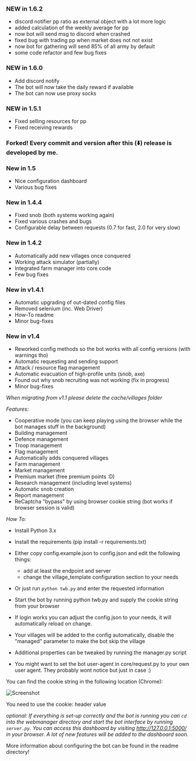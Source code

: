 ### NEW in 1.6.2
- discord notifier pp ratio as external object with a lot more logic
- added calculation of the weekly average for pp
- now bot will send msg to discord when crashed
- fixed bug with trading pp when market does not not exist
- now bot for gathering will send 85% of all army by default
- some code refactor and few bug fixes

### NEW in 1.6.0
- Add discord notify
- The bot will now take the daily reward if available
- The bot can now use proxy socks

### NEW in 1.5.1
- Fixed selling resources for pp
- Fixed receiving rewards

### Forked! Every commit and version after this (⬇️) release is developed by me.

### New in 1.5
- Nice configuration dashboard
- Various bug fixes

### New in 1.4.4
- Fixed snob (both systems working again)
- Fixed various crashes and bugs
- Configurable delay between requests (0.7 for fast, 2.0 for very slow)

### New in 1.4.2
- Automatically add new villages once conquered
- Working attack simulator (partially)
- Integrated farm manager into core code
- Few bug fixes

### New in v1.4.1
- Automatic upgrading of out-dated config files
- Removed selenium (inc. Web Driver)
- How-To readme
- Minor bug-fixes

### New in v1.4
- Reworked config methods so the bot works with all config versions (with warnings tho)
- Automatic requesting and sending support
- Attack / resource flag management
- Automatic evacuation of high-profile units (snob, axe)
- Found out why snob recruiting was not working (fix in progress)
- Minor bug-fixes

_When migrating from v1.1 please delete the cache/villages folder_

*Features:*
- Cooperative mode (you can keep playing using the browser while the bot manages stuff in the background)
- Building management
- Defence management
- Troop management
- Flag management
- Automatically adds conquered villages
- Farm management
- Market management
- Premium market (free premium points :D)
- Research management (including level systems)
- Automatic snob creation
- Report management
- ReCaptcha "bypass" by using browser cookie string (bot works if browser session is valid)

*How To:*
- Install Python 3.x
- Install the requirements (pip install -r requirements.txt)
- Either copy config.example.json to config.json and edit the following things:
	- add at least the endpoint and server
	- change the village_template configuration section to your needs
- Or just run `python twb.py` and enter the requested information


- Start the bot by running python twb.py and supply the cookie string from your browser
- If login works you can adjust the config.json to your needs, it will automatically reload on change.
- Your villages will be added to the config automatically, disable the "managed" parameter to make the bot skip the village
- Additional properties can be tweaked by running the manager.py script
- You might want to set the bot user-agent in core/request.py to your own user agent. They probably wont notice but just in case :)

You can find the cookie string in the following location (Chrome):

![Screenshot](readme/network.JPG)

You need to use the cookie: header value

*optional: If everything is set-up correctly and the bot is running you can `cd` into the webmanager directory and start the bot interface by running `server.py`. You can access this dashboard by visiting http://127.0.0.1:5000/ in your browser.
A lot of new features will be added to the dashboard soon.*

More information about configuring the bot can be found in the readme directory!


